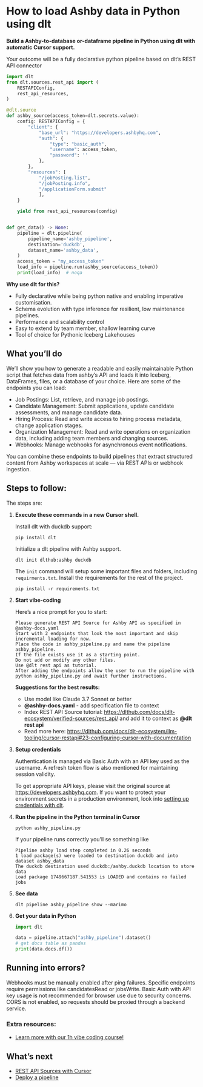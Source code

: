 # How to load Ashby data in Python using dlt

**Build a Ashby-to-database or-dataframe pipeline in Python using dlt with automatic Cursor support.**

Your outcome will be a fully declarative python pipeline based on dlt’s REST API connector

```python
import dlt
from dlt.sources.rest_api import (
    RESTAPIConfig,
    rest_api_resources,
)

@dlt.source
def ashby_source(access_token=dlt.secrets.value):
    config: RESTAPIConfig = {
        "client": {
            "base_url": "https://developers.ashbyhq.com",
            "auth": {
                "type": "basic_auth",
                "username": access_token,
                "password": ''
            },
        },
        "resources": [
            "/jobPosting.list",
            "/jobPosting.info",
            "/applicationForm.submit"
            ],
    }

    yield from rest_api_resources(config)


def get_data() -> None:
    pipeline = dlt.pipeline(
        pipeline_name='ashby_pipeline',
        destination='duckdb',
        dataset_name='ashby_data', 
    )
    access_token = "my_access_token"
    load_info = pipeline.run(ashby_source(access_token))
    print(load_info)  # noqa
```

**Why use dlt for this?**

- Fully declarative while being python native and enabling imperative customisation.
- Schema evolution with type inference for resilient, low maintenance pipelines.
- Performance and scalability control
- Easy to extend by team member, shallow learning curve
- Tool of choice for Pythonic Iceberg  Lakehouses

## What you’ll do

We’ll show you how to generate a readable and easily maintainable Python script that fetches data from ashby’s API and loads it into Iceberg, DataFrames, files, or a database of your choice. Here are some of the endpoints you can load:

- Job Postings: List, retrieve, and manage job postings.
- Candidate Management: Submit applications, update candidate assessments, and manage candidate data.
- Hiring Process: Read and write access to hiring process metadata, change application stages.
- Organization Management: Read and write operations on organization data, including adding team members and changing sources.
- Webhooks: Manage webhooks for asynchronous event notifications.

You can combine these endpoints to build pipelines that extract structured content from Ashby workspaces at scale — via REST APIs or webhook ingestion.

## Steps to follow:

The steps are:

1. **Execute these commands in a new Cursor shell.**
    
    Install dlt with duckdb support:
    ```shell
    pip install dlt
    ```

    Initialize a dlt pipeline with Ashby support.
    ```shell
    dlt init dlthub:ashby duckdb
    ```

    The `init` command will setup some important files and folders, including `requirments.txt`. Install the requirements for the rest of the project.
    ```shell
    pip install -r requirements.txt
    ```
    
2. **Start vibe-coding**
    
    Here’s a nice prompt for you to start: 
    
    ```
    Please generate REST API Source for Ashby API as specified in @ashby-docs.yaml 
    Start with 2 endpoints that look the most important and skip incremental loading for now. 
    Place the code in ashby_pipeline.py and name the pipeline ashby_pipeline. 
    If the file exists use it as a starting point. 
    Do not add or modify any other files. 
    Use @dlt rest api as tutorial. 
    After adding the endpoints allow the user to run the pipeline with python ashby_pipeline.py and await further instructions.
    
    ```
    
    **Suggestions for the best results:**
    - Use model like Claude 3.7 Sonnet or better
    - **@ashby-docs.yaml** - add specification file to context
    - Index REST API Source tutorial: https://dlthub.com/docs/dlt-ecosystem/verified-sources/rest_api/ and add it to context as **@dlt rest api**
    - Read more here: https://dlthub.com/docs/dlt-ecosystem/llm-tooling/cursor-restapi#23-configuring-cursor-with-documentation
    
3. **Setup credentials** 
    
    Authentication is managed via Basic Auth with an API key used as the username. A refresh token flow is also mentioned for maintaining session validity.
    
    To get appropriate API keys, please visit the original source at https://developers.ashbyhq.com.
    If you want to protect your environment secrets in a production environment, look into [setting up credentials with dlt](https://dlthub.com/docs/walkthroughs/add_credentials).
    
4. **Run the pipeline in the Python terminal in Cursor**
    
    ```shell
    python ashby_pipeline.py
    ```
    
    If your pipeline runs correctly you’ll se something like
    
    ```shell
    Pipeline ashby load step completed in 0.26 seconds
    1 load package(s) were loaded to destination duckdb and into dataset ashby_data
    The duckdb destination used duckdb:/ashby.duckdb location to store data
    Load package 1749667187.541553 is LOADED and contains no failed jobs
    ```
    
5. **See data**
    
    ```shell
    dlt pipeline ashby_pipeline show --marimo
    ```
    
6. **Get your data in Python**
    
    ```python
    import dlt
    
    data = pipeline.attach("ashby_pipeline").dataset()
    # get docs table as pandas
    print(data.docs.df())
    ```

## Running into errors?

Webhooks must be manually enabled after ping failures. Specific endpoints require permissions like candidatesRead or jobsWrite. Basic Auth with API key usage is not recommended for browser use due to security concerns. CORS is not enabled, so requests should be proxied through a backend service.

### Extra resources:

- [Learn more with our 1h vibe coding course!](https://www.youtube.com/watch?v=GGid70rnJuM)

## What’s next

- [REST API Sources with Cursor](https://dlthub.com/docs/dlt-ecosystem/llm-tooling/cursor-restapi)
- [Deploy a pipeline](https://dlthub.com/docs/walkthroughs/deploy-a-pipeline)